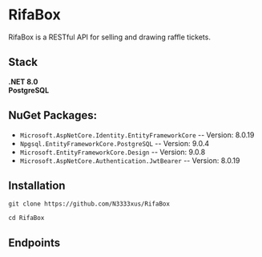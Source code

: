 # RifaBox

RifaBox is a RESTful API for selling and drawing raffle tickets.

## Stack
**.NET 8.0**<br>
**PostgreSQL** <br>

## NuGet Packages:
- `Microsoft.AspNetCore.Identity.EntityFrameworkCore` -- Version: 8.0.19
- `Npgsql.EntityFrameworkCore.PostgreSQL` -- Version: 9.0.4
- `Microsoft.EntityFrameworkCore.Design` -- Version: 9.0.8
- `Microsoft.AspNetCore.Authentication.JwtBearer` -- Version: 8.0.19


## Installation

`git clone https://github.com/N3333xus/RifaBox`

`cd RifaBox`

## Endpoints

